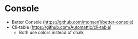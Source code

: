 # Console

- Better Console (https://github.com/mohsen1/better-console)
- Cli-table (https://github.com/Automattic/cli-table)
	- Both use colors instead of chalk